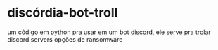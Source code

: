 # discórdia-bot-troll
um côdigo em python pra usar em um bot discord, ele serve pra trolar discord servers
opções de ransomware
